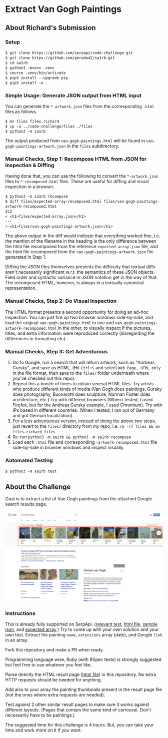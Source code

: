 # Extract Van Gogh Paintings

## About Richard's Submission

### Setup

```
$ git clone https://github.com/serpapi/code-challenge.git
$ git clone https://github.com/perado42/sa1rb.git
$ cd sa1rb
$ python3 -mvenv .venv
$ source .venv/bin/activate
$ pip3 install --upgrade pip
$ pip3 install -e .
```

### Simple Usage: Generate JSON output from HTML input

You can generate the `*-artwork.json` files from the corresponding `.html`
files as follows.
```
$ mv files files.richard
$ cp -a ../code-challenge/files ./files
$ python3 -m sa1rb
```

The output produced from `van-gogh-paintings.html` will be found in
`van-gogh-paintings-artwork.json` in the `files` subdirectory.

### Manual Checks, Step 1: Recompose HTML from JSON for Inspection & Diffing

Having done that, you can use the following to convert the `*-artwork.json`
files to `*-recomposed.html` files.  These are useful for diffing and
visual inspection in a browser.

```
$ python3 -m sa1rb recompose
$ diff files/expected-array-recomposed.html files/van-gogh-paintings-artwork-recomposed.html 
2c2
< <h1>files/expected-array.json</h1>
---
> <h1>files/van-gogh-paintings-artwork.json</h1>
```

The above output in the diff would indicate that everything worked fine,
i.e. the mention of the filename in the heading is the only difference
between the html file recomposed from the reference
`expected-array.json` file, and the html file recomposed from the
`van-gogh-paintings-artwork.json` file generated in Step 1.

Diffing the JSON files themselves presents the difficulty that
textual diffs aren't necessarily significant w.r.t. the semantics
of these JSON objects.  Field order and syntactic variance in JSON
notation get in the way of that.  The recomposed HTML, however, is
always in a textually canonical representation.

### Manual Checks, Step 2: Do Visual Inspection

The HTML format presents a second opportunity for doing an ad-hoc
inspection: You can just fire up two browser windows side-by-side, and load
the original `van-gogh-paintings.html` in one and
`van-gogh-paintings-artwork-recomposed.html` in the other, to visually
inspect if the pictures, titles, and extra information were
reproduced correctly (disregarding the differences in formatting etc).

### Manual Checks, Step 3: Get Adventurous

1. Go to Google, run a search that will return artwork, such as
   "Andreas Gursky", and save as HTML.  (Hit `Ctrl+S` and select
   `Web Page, HTML only` in the file format, then save to the `files/`
   folder underneath where you've checked out this repo).
2. Repeat this a bunch of times to obtain several HTML files.  Try artists
   who produce different kinds of media (Van Gogh does paintings, Gursky does
   photography, Buonarotti does sculpture, Norman Foster does architecture,
   etc.)  Try with different browsers (When I tested, I used Firefox,
   but for the Andreas Gursky example, I used Chromium).  Try with IPs based
   in different countries.  (When I tested, I ran out of Germany and got
   German localization).
3. For a less adventurous version, instead of doing the above two steps,
   just revert to the `files/` directory from my repo, i.e.
   `rm -rf files && mv files.richard files`
4. Re-run `python3 -m sa1rb && python3 -m sa1rb recompose`
5. Load each `.html` file and corresponding
   `-artwork-recomposed.html` file side-by-side in browser windows
   and inspect visually.

### Automated Testing

```
$ python3 -m sa1rb test
```


## About the Challenge

Goal is to extract a list of Van Gogh paintings from the attached Google search results page.

![Van Gogh paintings](https://github.com/serpapi/code-challenge/blob/master/files/van-gogh-paintings.png?raw=true "Van Gogh paintings")

### Instructions

This is already fully supported on SerpApi. ([relevant test], [html file], [sample json], and [expected array].)
Try to come up with your own solution and your own test.
Extract the painting `name`, `extensions` array (date), and Google `link` in an array.

Fork this repository and make a PR when ready.

Programming language wise, Ruby (with RSpec tests) is strongly suggested but feel free to use whatever you feel like.

Parse directly the HTML result page ([html file]) in this repository. No extra HTTP requests should be needed for anything.

[relevant test]: https://github.com/serpapi/test-knowledge-graph-desktop/blob/master/spec/knowledge_graph_claude_monet_paintings_spec.rb
[sample json]: https://raw.githubusercontent.com/serpapi/code-challenge/master/files/van-gogh-paintings.json
[html file]: https://raw.githubusercontent.com/serpapi/code-challenge/master/files/van-gogh-paintings.html
[expected array]: https://raw.githubusercontent.com/serpapi/code-challenge/master/files/expected-array.json

Add also to your array the painting thumbnails present in the result page file (not the ones where extra requests are needed). 

Test against 2 other similar result pages to make sure it works against different layouts. (Pages that contain the same kind of carrousel. Don't necessarily have to be paintings.)

The suggested time for this challenge is 4 hours. But, you can take your time and work more on it if you want.
